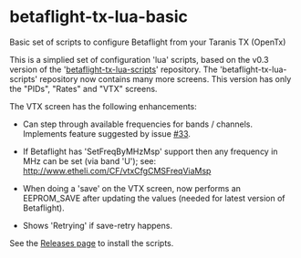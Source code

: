 # betaflight-tx-lua-basic
Basic set of scripts to configure Betaflight from your Taranis TX (OpenTx)

This is a simplied set of configuration 'lua' scripts, based on the v0.3 version of the '[betaflight-tx-lua-scripts](https://github.com/betaflight/betaflight-tx-lua-scripts)' repository.
The 'betaflight-tx-lua-scripts' repository now contains many more screens.  This version has only the "PIDs", "Rates" and "VTX" screens.

The VTX screen has the following enhancements:

* Can step through available frequencies for bands / channels. Implements feature suggested by issue [#33](https://github.com/betaflight/betaflight-tx-lua-scripts/issues/33).

* If Betaflight has 'SetFreqByMHzMsp' support then any frequency in MHz can be set (via band 'U'); see: http://www.etheli.com/CF/vtxCfgCMSFreqViaMsp

* When doing a 'save' on the VTX screen, now performs an EEPROM_SAVE after updating the values (needed for latest version of Betaflight).

* Shows 'Retrying' if save-retry happens.

See the [Releases page](https://github.com/ethomas997/betaflight-tx-lua-basic/releases) to install the scripts.